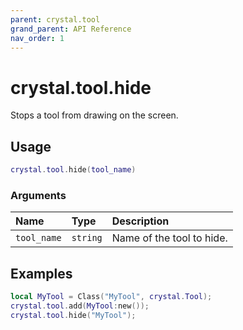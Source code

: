 ```yaml
---
parent: crystal.tool
grand_parent: API Reference
nav_order: 1
---
```


# crystal.tool.hide

Stops a tool from drawing on the screen.

## Usage

```lua
crystal.tool.hide(tool_name)
```

### Arguments

| Name        | Type     | Description               |
| :---------- | :------- | :------------------------ |
| `tool_name` | `string` | Name of the tool to hide. |

## Examples

```lua
local MyTool = Class("MyTool", crystal.Tool);
crystal.tool.add(MyTool:new());
crystal.tool.hide("MyTool");
```
